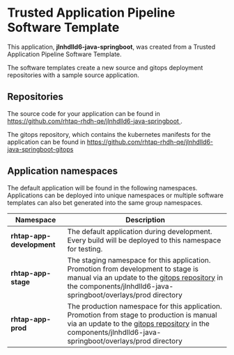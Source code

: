 # Trusted Application Pipeline Software Template

This application, **jlnhdlld6-java-springboot**, was created from a Trusted Application Pipeline Software Template.

The software templates create a new source and gitops deployment repositories with a sample source application. 

## Repositories

The source code for your application can be found in [https://github.com/rhtap-rhdh-qe/jlnhdlld6-java-springboot ](https://github.com/rhtap-rhdh-qe/jlnhdlld6-java-springboot ).
 
The gitops repository, which contains the kubernetes manifests for the application can be found in 
[https://github.com/rhtap-rhdh-qe/jlnhdlld6-java-springboot-gitops ](https://github.com/rhtap-rhdh-qe/jlnhdlld6-java-springboot-gitops ) 

## Application namespaces 

The default application will be found in the following namespaces. Applications can be deployed into unique namespaces or multiple software templates can also bet generated into the same group namespaces.  

|  Namespace   |  Description   |  
| -------- | -------- |   
| **rhtap-app-development** | The default application during development. Every build will be deployed to this namespace for testing. | 
| **rhtap-app-stage** | The staging namespace for this application. Promotion from development to stage is manual via an update to the [gitops repository](https://github.com/rhtap-rhdh-qe/jlnhdlld6-java-springboot-gitops ) in the components/jlnhdlld6-java-springboot/overlays/prod directory |  
| **rhtap-app-prod** | The production namespace for this application. Promotion from stage to production is manual via an update to the [gitops repository](https://github.com/rhtap-rhdh-qe/jlnhdlld6-java-springboot-gitops ) in the components/jlnhdlld6-java-springboot/overlays/prod directory | 